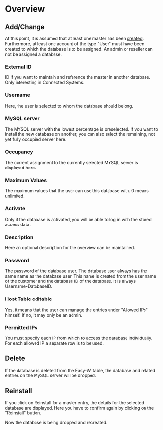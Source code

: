 
# Overview

## Add/Change

At this point, it is assumed that at least one master has been [created](/en/admin/mysql/master/). Furthermore, at least one account of the type "User" must have been created to which the database is to be assigned. An admin or reseller can not be assigned a database.

### External ID
ID if you want to maintain and reference the master in another database. Only interesting in Connected Systems.

### Username

Here, the user is selected to whom the database should belong.

### MySQL server

The MYSQL server with the lowest percentage is preselected. If you want to install the new database on another, you can also select the remaining, not yet fully occupied server here.

### Occupancy

The current assignment to the currently selected MYSQL server is displayed here.

### Maximum Values

The maximum values that the user can use this database with. 0 means unlimited.

### Activate

Only if the database is activated, you will be able to log in with the stored access data.

### Description

Here an optional description for the overview can be maintained.

### Password

The password of the database user. The database user always has the same name as the database user. This name is created from the user name of the customer and the database ID of the database. It is always Username-DatabaseID.

### Host Table editable

Yes, it means that the user can manage the entries under "Allowed IPs" himself. If no, it may only be an admin.

### Permitted IPs

You must specify each IP from which to access the database individually. For each allowed IP a separate row is to be used.

## Delete

If the database is deleted from the Easy-Wi table, the database and related entries on the MySQL server will be dropped.

## Reinstall

If you click on Reinstall for a master entry, the details for the selected database are displayed. Here you have to confirm again by clicking on the "Reinstall" button.

Now the database is being dropped and recreated.
